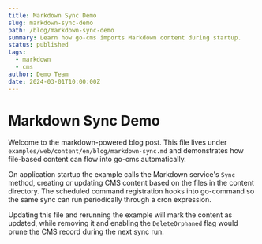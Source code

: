 ```yaml
---
title: Markdown Sync Demo
slug: markdown-sync-demo
path: /blog/markdown-sync-demo
summary: Learn how go-cms imports Markdown content during startup.
status: published
tags:
  - markdown
  - cms
author: Demo Team
date: 2024-03-01T10:00:00Z
---
```


# Markdown Sync Demo

Welcome to the markdown-powered blog post. This file lives under
`examples/web/content/en/blog/markdown-sync.md` and demonstrates how file-based
content can flow into go-cms automatically.

On application startup the example calls the Markdown service's `Sync` method,
creating or updating CMS content based on the files in the content directory.
The scheduled command registration hooks into go-command so the same sync can
run periodically through a cron expression.

Updating this file and rerunning the example will mark the content as updated,
while removing it and enabling the `DeleteOrphaned` flag would prune the CMS
record during the next sync run.
